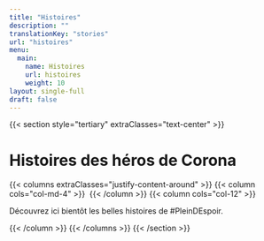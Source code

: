 ```yaml
---
title: "Histoires"
description: ""
translationKey: "stories"
url: "histoires"
menu:
  main:
    name: Histoires
    url: histoires
    weight: 10
layout: single-full
draft: false
---
```

{{< section style="tertiary" extraClasses="text-center" >}}
# Histoires des héros de Corona
{{< columns extraClasses="justify-content-around" >}}
{{< column cols="col-md-4" >}}
<img src="/img/KermisWit.png" alt="" class="img-fluid" />
{{< /column >}}
{{< column cols="col-12" >}}
<p class="lead">Découvrez ici bientôt les belles histoires de #PleinDEspoir.</p>
{{< /column >}}
{{< /columns >}}
{{< /section >}}
